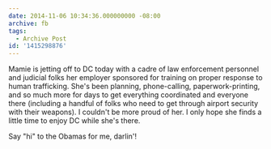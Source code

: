 ```yaml
---
date: 2014-11-06 10:34:36.000000000 -08:00
archive: fb
tags: 
  - Archive Post
id: '1415298876'
---
```


Mamie is jetting off to DC today with a cadre of law enforcement personnel and judicial folks her employer sponsored for training on proper response to human trafficking. She's been planning, phone-calling, paperwork-printing, and so much more for days to get everything coordinated and everyone there (including a handful of folks who need to get through airport security with their weapons). I couldn't be more proud of her. I only hope she finds a little time to enjoy DC while she's there.

Say "hi" to the Obamas for me, darlin'!
